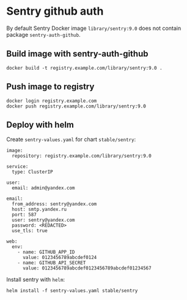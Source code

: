 Sentry github auth
==================

By default Sentry Docker image `library/sentry:9.0` does not contain package
`sentry-auth-github`.

Build image with sentry-auth-github
-----------------------------------

    docker build -t registry.example.com/library/sentry:9.0 .

Push image to registry
----------------------

    docker login registry.example.com
    docker push registry.example.com/library/sentry:9.0

Deploy with helm
----------------

Create `sentry-values.yaml` for chart `stable/sentry`:

    image:
      repository: registry.example.com/library/sentry:9.0
    
    service:
      type: ClusterIP
    
    user:
      email: admin@yandex.com
    
    email:
      from_address: sentry@yandex.com
      host: smtp.yandex.ru
      port: 587
      user: sentry@yandex.com
      password: <REDACTED>
      use_tls: true
    
    web:
      env:
        - name: GITHUB_APP_ID
          value: 0123456789abcdef0124
        - name: GITHUB_API_SECRET
          value: 0123456789abcdef0123456789abcdef01234567

Install sentry with `helm`:

    helm install -f sentry-values.yaml stable/sentry
